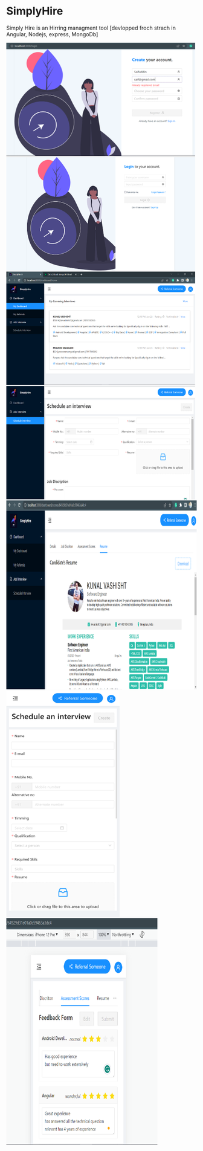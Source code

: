 # SimplyHire
Simply Hire is an Hirring managment tool [devlopped froch strach in Angular, Nodejs, express, MongoDb]

<img src="simplyhire-api/uploads/register.PNG" width="500" height="300">
<img src="simplyhire-api/uploads/login.png" width="500" height="300">
<img src="simplyhire-api/uploads/home.PNG" width="500" height="300">
<img src="simplyhire-api/uploads/interview.PNG" width="500" height="300">
<img src="simplyhire-api/uploads/resume.png" width="1000" height="500">
<img src="simplyhire-api/uploads/responsive2.png" width="300" height="600" style="display:inline-flex">
<img src="simplyhire-api/uploads/responsiveScreens.png" width="400" height="600" style="display:inline-flex">
